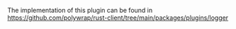 The implementation of this plugin can be found in https://github.com/polywrap/rust-client/tree/main/packages/plugins/logger